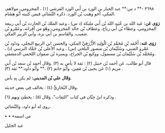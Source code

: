 ٣٦٩٨ -** د س:** عبد الجبار بن الورد بن أَبي الورد القرشي (١) ، المخزومي، مولاهم، المكي، أخو وهيب بْن الورد. ذكره النَّسَائي فيمن كنيته أَبُو هِشَام.

**رَوَى عَن:** عَبد الله بن عُبَيد الله بْن أَبي مليكة (د س) ، وعبد الملك بْن الحارث بْن أَبي ربيعة المخزومي، وعطاء بْن أَبي رياح، وعطاف بْن خالد المخزومي، وهُوَ من أقرانه، وعَمْرو بْن شعيب، والقاسم بن أَبي بزة، وأبي الزبير المكي.

**رَوَى عَنه:** أَحْمَد بْنِ مُحَمَّدِ بْنِ الْوَلِيدِ الأَزْرَقِيِّ المكي، والحسن ابن الربيع البجلي، وداود بْن عَمْرو الضبي، وسُلَيْمان بْن منصور البلخي (س) ، وعبد الأعلى بْن حَمَّاد النرسي (د) ، ومُحَمَّد بْن سُلَيْمان بْن مسمول، ووكيع بْن الجراح، ويسرة بْن صفوان اللخمي الدمشقي.

قال أبو طالب، عَن أحمد بْن حنبل (٢) : ثقة لا بأس به (٣) .وَقَال أحمد بْن سعد بْن أَبي مريم (١) عَن يحيى بْن مَعِين، وأَبُو حاتم (٢) ،** وأَبُو داود:** ثقة (٣) .

**وَقَال علي بْن المديني:** لم يكن بِهِ بأس.

وقَال البُخارِيُّ (٤) : يخالف فِي بعض حديثه.

وذكره ابنُ حِبَّان في كتاب "الثقات"، وَقَال (٥) : يخطئ ويهم (٦) .

روى له أبو داود، والنَّسَائي.

• • •من اسمه

عبد الجليل